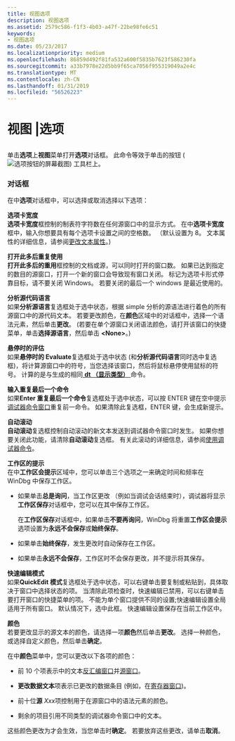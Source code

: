 ```yaml
---
title: 视图选项
description: 视图选项
ms.assetid: 2579c586-f1f3-4b03-a47f-22be98fe6c51
keywords:
- 视图选项
ms.date: 05/23/2017
ms.localizationpriority: medium
ms.openlocfilehash: 86859d492f81fa532a600f5835b7623f586230fa
ms.sourcegitcommit: a33b7978e22d5bb9f65ca7056f955319049a2e4c
ms.translationtype: MT
ms.contentlocale: zh-CN
ms.lasthandoff: 01/31/2019
ms.locfileid: "56526223"
---
```

# <a name="view--options"></a>视图 |选项


## <span id="ddk_view_options_dbg"></span><span id="DDK_VIEW_OPTIONS_DBG"></span>


单击**选项**上**视图**菜单打开**选项**对话框。 此命令等效于单击的按钮 (![选项按钮的屏幕截图](images/tbopt.png)) 工具栏上。

### <a name="span-iddialogboxspanspan-iddialogboxspandialog-box"></a><span id="dialog_box"></span><span id="DIALOG_BOX"></span>对话框

在中**选项**对话框中，可以选择或取消选择以下选项：

<span id="Tab_width"></span><span id="tab_width"></span><span id="TAB_WIDTH"></span>**选项卡宽度**  
**选项卡宽度**框控制的制表符字符数在任何源窗口中的显示方式。 在中**选项卡宽度**框中，输入你想要具有每个选项卡设置之间的空格数。 （默认设置为 8。 文本属性的详细信息，请参阅[更改文本属性](changing-text-properties.md)。)

<span id="Reuse_after_opening_this_many"></span><span id="reuse_after_opening_this_many"></span><span id="REUSE_AFTER_OPENING_THIS_MANY"></span>**打开此多后重复使用**  
**打开此多后的重用**框控制的文档或源，可以同时打开的窗口数。 如果已达到指定的数目的源窗口，打开一个新的窗口会导致现有窗口关闭。 标记为选项卡形式停靠目标，请不要关闭 Windows。 若要关闭的最后一个 windows 是最近使用的。

<span id="Parse_source_languages"></span><span id="parse_source_languages"></span><span id="PARSE_SOURCE_LANGUAGES"></span>**分析源代码语言**  
如果**分析源语言**复选框处于选中状态，根据 simple 分析的源语法进行着色的所有源窗口中的源代码文本。 若要更改颜色，在**颜色**区域中的对话框中，选择一个语法元素，然后单击**更改**。 (若要在单个源窗口关闭语法颜色，请打开该窗口的快捷菜单，单击**选择源语言**，然后单击 **&lt;None&gt;**。)

<span id="Evaluate_on_hover"></span><span id="evaluate_on_hover"></span><span id="EVALUATE_ON_HOVER"></span>**悬停时的评估**  
如果**悬停时的 Evaluate**复选框处于选中状态 (和**分析源代码语言**同时选中复选框)，将计算源窗口中的符号，当您选择该窗口，然后将鼠标悬停使用鼠标的符号。 计算的是与生成的相同[ **dt （显示类型）** ](dt--display-type-.md)命令。

<span id="Enter_repeats_last_command"></span><span id="enter_repeats_last_command"></span><span id="ENTER_REPEATS_LAST_COMMAND"></span>**输入重复最后一个命令**  
如果**Enter 重复最后一个命令**复选框处于选中状态，可以按 ENTER 键在空中提示[调试器命令窗口](debugger-command-window.md)重复前一命令。 如果清除此复选框，ENTER 键，会生成新提示。

<span id="Automatically_scroll"></span><span id="automatically_scroll"></span><span id="AUTOMATICALLY_SCROLL"></span>**自动滚动**  
**自动滚动**复选框控制自动滚动的新文本发送到调试器命令窗口时发生。 如果你想要关闭此功能，请清除**自动滚动**复选框。 有关此滚动的详细信息，请参阅[使用调试器命令](using-debugger-commands.md)。

<span id="Workspace_Prompts"></span><span id="workspace_prompts"></span><span id="WORKSPACE_PROMPTS"></span>**工作区的提示**  
在中**工作区会提示**区域中，您可以单击三个选项之一来确定时间和频率在 WinDbg 中保存工作区。

-   如果单击**总是询问**，当工作区更改 （例如当调试会话结束时），调试器将显示**工作区保存**对话框中，您可以在其中保存工作区。

    在**工作区保存**对话框中，如果单击**不要再询问**，WinDbg 将重置**工作区会提示**选项设置为**永远不会保存**或**始终保存**。

-   如果单击**始终保存**，发生更改时自动保存在工作区。

-   如果单击**永远不会保存**，工作区时不会保存更改，并不提示将其保存。

<span id="QuickEdit_Mode"></span><span id="quickedit_mode"></span><span id="QUICKEDIT_MODE"></span>**快速编辑模式**  
如果**QuickEdit 模式**复选框处于选中状态，可以右键单击要复制或粘贴到，具体取决于窗口中选择状态的项。 当清除此项检查时，快速编辑已禁用，可以右键单击要打开窗口的快捷菜单的项。 不能为单个窗口提供不同的设置;快速编辑设置全局适用于所有窗口。 默认情况下，选中此框。 快速编辑设置保存在当前工作区中。

<span id="Colors"></span><span id="colors"></span><span id="COLORS"></span>**颜色**  
若要更改显示的源文本的颜色，请选择一项**颜色**然后单击**更改**。 选择一种颜色，或选择自定义颜色，然后单击**确定**。

在中**颜色**菜单中，您可以更改以下各项的颜色：

-   前 10 个项表示中的文本[反汇编窗口](disassembly-window.md)并[源窗口](source-window.md)。

-   **更改数据文本**项表示已更改的数据条目 (例如，在[寄存器窗口](registers-window.md))。

-   前十位**源** *Xxx*项控制用于在源窗口中的语法元素的颜色。

-   剩余的项目引用不同类型的调试器命令窗口中的文本。

这些颜色更改为才会生效，当您单击时**确定**。 若要放弃这些更改，请单击**取消**。

 

 





